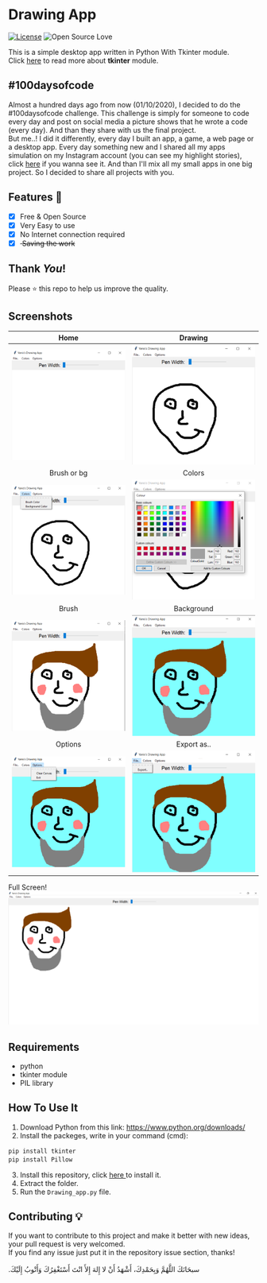 # Drawing App
[![License](https://img.shields.io/badge/License-MIT-blue.svg)](LICENSE)
![Open Source Love](https://badges.frapsoft.com/os/v1/open-source.svg?v=102)

This is a simple desktop app written in Python With Tkinter module.<br>
Click <a href="https://docs.python.org/3/library/tk.html"> here</a> to read more about **tkinter** module.<br>

## #100daysofcode
Almost a hundred days ago from now (01/10/2020), I decided to do the #100daysofcode challenge. This challenge is simply for someone to code every day and post on social media a picture shows that he wrote a code (every day). And than they share with us the final project.<br>
But me..! I did it differently, every day I built an app, a game, a web page or a desktop app. Every day something new and I shared all my apps simulation on my Instagram account (you can see my highlight stories), click <a href='https://instagram.com/medyanis_hiou'>here</a> if you wanna see it. And than I'll mix all my small apps in one big project. So I decided to share all projects with you.<br>


## Features :dart:
* [x] Free & Open Source
* [x] Very Easy to use
* [x] No Internet connection required
* [x] <del> Saving the work

## Thank _You_!
Please :star: this repo to help us improve the quality.

## Screenshots
Home           | Drawing
:---------------------:|:------------------:
![screenshoot](screenshots/da1.png) | ![screenshoot](screenshots/da2.png)
Brush or bg         |  Colors
![screenshoot](screenshots/da3.png) | ![screenshoot](screenshots/da4.png)
Brush         |  Background
![screenshoot](screenshots/da5.png) | ![screenshoot](screenshots/da6.png)
Options         |  Export as..
![screenshoot](screenshots/da7.png) | ![screenshoot](screenshots/da8.png)
Full Screen!
![screenshot](screenshots/da9.png)

## Requirements
* python
* tkinter module
* PIL library
 
## How To Use It
1. Download Python from this link: https://www.python.org/downloads/
2. Install the packeges, write in your command (cmd):
```bash
pip install tkinter
pip install Pillow
```
3. Install this repository, click <a href="https://github.com/mohamedyanis/drawing-app/archive/master.zip"> here </a> to install it.
4. Extract the folder.
5. Run the ```Drawing_app.py``` file.

## Contributing 💡
If you want to contribute to this project and make it better with new ideas, your pull request is very welcomed.<br>
If you find any issue just put it in the repository issue section, thanks!<br><br>
.سبحَانَكَ اللَّهُمَّ وَبِحَمْدِكَ، أَشْهَدُ أَنْ لا إِلهَ إِلأَ انْتَ أَسْتَغْفِرُكَ وَأَتْوبُ إِلَيْكَ

